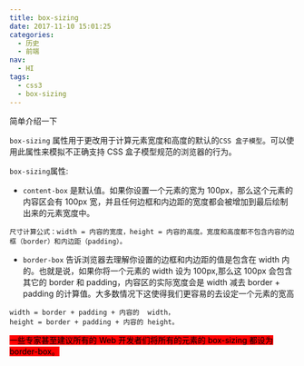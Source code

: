 ```yaml
---
title: box-sizing
date: 2017-11-10 15:01:25
categories:
  - 历史
  - 前端
nav:
  - HI
tags:
  - css3
  - box-sizing
---
```


简单介绍一下

<!--more-->

`box-sizing` 属性用于更改用于计算元素宽度和高度的默认的`CSS 盒子模型`。可以使用此属性来模拟不正确支持 CSS 盒子模型规范的浏览器的行为。

`box-sizing`属性:

- `content-box` 是默认值。如果你设置一个元素的宽为 100px，那么这个元素的内容区会有 100px 宽，并且任何边框和内边距的宽度都会被增加到最后绘制出来的元素宽度中。

```
尺寸计算公式：width = 内容的宽度，height = 内容的高度。宽度和高度都不包含内容的边框（border）和内边距（padding）。

```

- `border-box` 告诉浏览器去理解你设置的边框和内边距的值是包含在 width 内的。也就是说，如果你将一个元素的 width 设为 100px,那么这 100px 会包含其它的 border 和 padding，内容区的实际宽度会是 width 减去 border + padding 的计算值。大多数情况下这使得我们更容易的去设定一个元素的宽高

```
width = border + padding + 内容的  width，
height = border + padding + 内容的 height。
```

<mark style="background-color:red">一些专家甚至建议所有的 Web 开发者们将所有的元素的 box-sizing 都设为 border-box。</mark>
